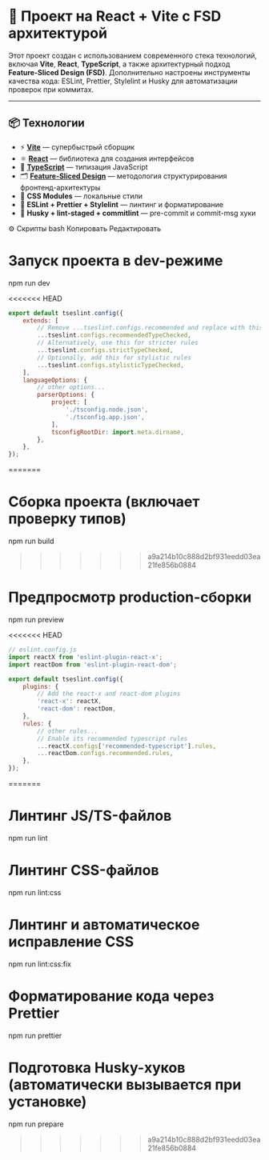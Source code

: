 # 🚀 Проект на React + Vite с FSD архитектурой

Этот проект создан с использованием современного стека технологий, включая **Vite**, **React**, **TypeScript**, а также архитектурный подход **Feature-Sliced Design (FSD)**. Дополнительно настроены инструменты качества кода: ESLint, Prettier, Stylelint и Husky для автоматизации проверок при коммитах.

---

## 📦 Технологии

- ⚡ **[Vite](https://vitejs.dev/)** — супербыстрый сборщик
- ⚛️ **[React](https://react.dev/)** — библиотека для создания интерфейсов
- 🧩 **[TypeScript](https://www.typescriptlang.org/)** — типизация JavaScript
- 🗂 **[Feature-Sliced Design](https://feature-sliced.design/)** — методология структурирования фронтенд-архитектуры
- 🎨 **CSS Modules** — локальные стили
- 🧹 **ESLint + Prettier + Stylelint** — линтинг и форматирование
- 🐶 **Husky + lint-staged + commitlint** — pre-commit и commit-msg хуки

⚙️ Скрипты
bash
Копировать
Редактировать
# Запуск проекта в dev-режиме
npm run dev

<<<<<<< HEAD
```js
export default tseslint.config({
    extends: [
        // Remove ...tseslint.configs.recommended and replace with this
        ...tseslint.configs.recommendedTypeChecked,
        // Alternatively, use this for stricter rules
        ...tseslint.configs.strictTypeChecked,
        // Optionally, add this for stylistic rules
        ...tseslint.configs.stylisticTypeChecked,
    ],
    languageOptions: {
        // other options...
        parserOptions: {
            project: [
                './tsconfig.node.json',
                './tsconfig.app.json',
            ],
            tsconfigRootDir: import.meta.dirname,
        },
    },
});
```
=======
# Сборка проекта (включает проверку типов)
npm run build
>>>>>>> a9a214b10c888d2bf931eedd03ea21fe856b0884

# Предпросмотр production-сборки
npm run preview

<<<<<<< HEAD
```js
// eslint.config.js
import reactX from 'eslint-plugin-react-x';
import reactDom from 'eslint-plugin-react-dom';

export default tseslint.config({
    plugins: {
        // Add the react-x and react-dom plugins
        'react-x': reactX,
        'react-dom': reactDom,
    },
    rules: {
        // other rules...
        // Enable its recommended typescript rules
        ...reactX.configs['recommended-typescript'].rules,
        ...reactDom.configs.recommended.rules,
    },
});
```
=======
# Линтинг JS/TS-файлов
npm run lint

# Линтинг CSS-файлов
npm run lint:css

# Линтинг и автоматическое исправление CSS
npm run lint:css:fix

# Форматирование кода через Prettier
npm run prettier

# Подготовка Husky-хуков (автоматически вызывается при установке)
npm run prepare
>>>>>>> a9a214b10c888d2bf931eedd03ea21fe856b0884
